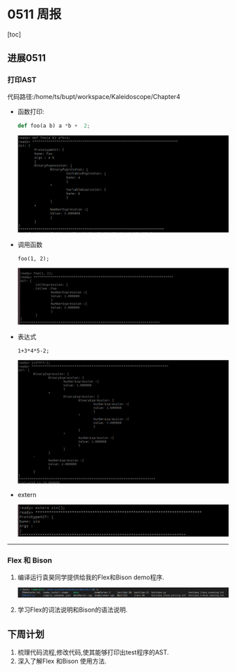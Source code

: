 # 0511 周报

[toc]

## 进展0511

### 打印AST

代码路径:/home/ts/bupt/workspace/Kaleidoscope/Chapter4

- 函数打印:

  ```python
  def foo(a b) a *b +  2;
  ```

  ![image-20230507184744719](images/image-20230507184744719.png)

- 调用函数

  ```
  foo(1, 2);
  ```

  ![image-20230507184918011](images/image-20230507184918011.png)

- 表达式

  ```
  1+3*4*5-2;
  ```

  ![image-20230507185042912](images/image-20230507185042912.png)

- extern

  ![image-20230507185537691](images/image-20230507185537691.png)

---

### Flex 和 Bison

1. 编译运行袁昊同学提供给我的Flex和Bison demo程序.

   ![image-20230511145943024](images/image-20230511145943024.png)

2. 学习Flex的词法说明和Bison的语法说明.



## 下周计划

1. 梳理代码流程,修改代码,使其能够打印出test程序的AST.
2. 深入了解Flex 和Bison 使用方法.
